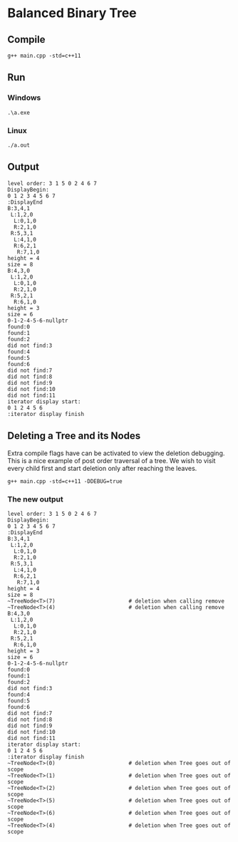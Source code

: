 # Balanced Binary Tree

## Compile 

```
g++ main.cpp -std=c++11
```

## Run

### Windows

```
.\a.exe
```

### Linux

```
./a.out
```

## Output

```
level order: 3 1 5 0 2 4 6 7 
DisplayBegin:
0 1 2 3 4 5 6 7
:DisplayEnd
B:3,4,1
 L:1,2,0
  L:0,1,0
  R:2,1,0
 R:5,3,1
  L:4,1,0
  R:6,2,1
   R:7,1,0
height = 4
size = 8
B:4,3,0
 L:1,2,0
  L:0,1,0
  R:2,1,0
 R:5,2,1
  R:6,1,0
height = 3
size = 6
0-1-2-4-5-6-nullptr
found:0
found:1
found:2
did not find:3
found:4
found:5
found:6
did not find:7
did not find:8
did not find:9
did not find:10
did not find:11
iterator display start:
0 1 2 4 5 6
:iterator display finish
```

## Deleting a Tree and its Nodes

Extra compile flags have can be activated to view the deletion debugging. This is a nice example of post order traversal of a tree. We wish to visit every child first and start deletion only after reaching the leaves.

```
g++ main.cpp -std=c++11 -DDEBUG=true
```

### The new output

```
level order: 3 1 5 0 2 4 6 7 
DisplayBegin:
0 1 2 3 4 5 6 7 
:DisplayEnd
B:3,4,1
 L:1,2,0
  L:0,1,0
  R:2,1,0
 R:5,3,1
  L:4,1,0
  R:6,2,1
   R:7,1,0
height = 4
size = 8
~TreeNode<T>(7)                       # deletion when calling remove
~TreeNode<T>(4)                       # deletion when calling remove
B:4,3,0
 L:1,2,0
  L:0,1,0
  R:2,1,0
 R:5,2,1
  R:6,1,0
height = 3
size = 6
0-1-2-4-5-6-nullptr
found:0
found:1
found:2
did not find:3
found:4
found:5
found:6
did not find:7
did not find:8
did not find:9
did not find:10
did not find:11
iterator display start:
0 1 2 4 5 6
:iterator display finish
~TreeNode<T>(0)                       # deletion when Tree goes out of scope
~TreeNode<T>(1)                       # deletion when Tree goes out of scope
~TreeNode<T>(2)                       # deletion when Tree goes out of scope
~TreeNode<T>(5)                       # deletion when Tree goes out of scope
~TreeNode<T>(6)                       # deletion when Tree goes out of scope
~TreeNode<T>(4)                       # deletion when Tree goes out of scope
```
